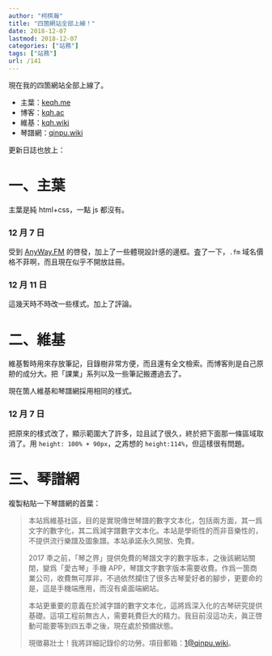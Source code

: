 ```yaml
---
author: "柯棋瀚"
title: "四箇網站全部上線！"
date: 2018-12-07
lastmod: 2018-12-07
categories: ["站務"]
tags: ["站務"]
url: /141
---
```


現在我的四箇網站全部上線了。

- 主葉：[keqh.me](https://keqh.me)
- 博客：[kqh.ac](https://kqh.ac)
- 維基：[kqh.wiki](https://kqh.wiki)
- 琴譜網：[qinpu.wiki](https://qinpu.wiki)

更新日誌也放上：

# 一、主葉

主葉是純 html+css，一點 js 都沒有。

### 12 月 7 日

受到 [AnyWay.FM](https://anyway.fm) 的啓發，加上了一些體現設計感的邊框。査了一下，`.fm` 域名價格不菲啊，而且現在似乎不開放註冊。

### 12 月 11 日

這幾天時不時改一些樣式。加上了評論。

# 二、維基

維基暫時用來存放筆記，目錄樹非常方便，而且還有全文檢索。而博客則是自己原刱的成分大。把「課業」系列以及一些筆記搬遷過去了。

現在箇人維基和琴譜網採用相同的樣式。

### 12 月 7 日

把原來的樣式改了，顯示範圍大了許多，竝且試了很久，終於把下面那一條區域取消了。用 `height: 100% + 90px`，之歬想的 `height:114%`，但這樣很有問題。

# 三、琴譜網

複製粘貼一下琴譜網的首葉：

>本站爲維基社區，目的是實現傳世琴譜的數字文本化，包括兩方面，其一爲文字的數字化，其二爲減字譜數字文本化。本站是學術性的而非音樂性的，不提供流行樂譜及圖象譜。本站承諾永久開放、免費。
>
>2017 秊之前，「琴之界」提供免費的琴譜文字的數字版本，之後該網站關閉，變爲「愛古琴」手機 APP，琴譜文字數字版本需要收費。作爲一箇商業公司，收費無可厚非，不過依然攔住了很多古琴愛好者的腳步，更要命的是，這是手機端應用，而沒有桌面端網站。
>
>本站更重要的意義在於減字譜的數字文本化，這將爲深入化的古琴研究提供基礎。這項工程前無古人，需要耗費巨大的精力。我目前沒這功夫，眞正啓動可能要等到四五秊之後，現在處於預備狀態。
>
>現徵募壯士！我將詳細記錄伱的功勞。項目郵箱：[1@qinpu.wiki](mailto:1@qinpu.wiki)。
